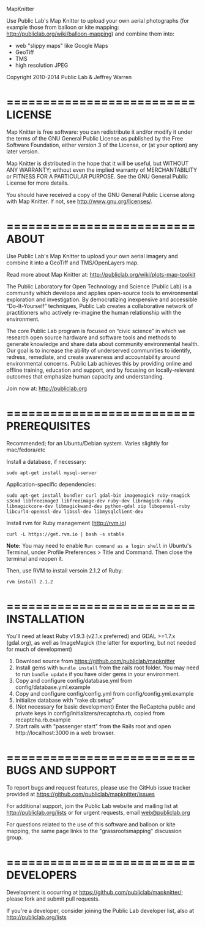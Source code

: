 MapKnitter

Use Public Lab's Map Knitter to upload your own aerial photographs (for example those from balloon or kite mapping: http://publiclab.org/wiki/balloon-mapping) and combine them into:

* web "slippy maps" like Google Maps
* GeoTiff
* TMS
* high resolution JPEG

Copyright 2010-2014 Public Lab & Jeffrey Warren

==========================
LICENSE
==========================

Map Knitter is free software: you can redistribute it and/or modify
it under the terms of the GNU General Public License as published by
the Free Software Foundation, either version 3 of the License, or
(at your option) any later version.

Map Knitter is distributed in the hope that it will be useful,
but WITHOUT ANY WARRANTY; without even the implied warranty of
MERCHANTABILITY or FITNESS FOR A PARTICULAR PURPOSE.  See the
GNU General Public License for more details.

You should have received a copy of the GNU General Public License
along with Map Knitter.  If not, see <http://www.gnu.org/licenses/>.

==========================
ABOUT
==========================

Use Public Lab's Map Knitter to upload your own aerial imagery and combine it into a GeoTiff and TMS/OpenLayers map.

Read more about Map Knitter at: http://publiclab.org/wiki/plots-map-toolkit

The Public Laboratory for Open Technology and Science (Public Lab) is a community which develops and applies open-source tools to environmental exploration and investigation. By democratizing inexpensive and accessible “Do-It-Yourself” techniques, Public Lab creates a collaborative network of practitioners who actively re-imagine the human relationship with the environment.

The core Public Lab program is focused on “civic science” in which we research open source hardware and software tools and methods to generate knowledge and share data about community environmental health. Our goal is to increase the ability of underserved communities to identify, redress, remediate, and create awareness and accountability around environmental concerns. Public Lab achieves this by providing online and offline training, education and support, and by focusing on locally-relevant outcomes that emphasize human capacity and understanding.

Join now at: http://publiclab.org

==========================
PREREQUISITES
==========================

Recommended; for an Ubuntu/Debian system. Varies slightly for mac/fedora/etc

Install a database, if necessary:

`sudo apt-get install mysql-server`

Application-specific dependencies:

`sudo apt-get install bundler curl gdal-bin imagemagick ruby-rmagick s3cmd libfreeimage3 libfreeimage-dev ruby-dev librmagick-ruby libmagickcore-dev libmagickwand-dev python-gdal zip libopenssl-ruby libcurl4-openssl-dev libssl-dev libmysqlclient-dev`

Install rvm for Ruby management (http://rvm.io)

`curl -L https://get.rvm.io | bash -s stable`

**Note:** You may need to enable `Run command as a login shell` in Ubuntu's Terminal, under Profile Preferences > Title and Command. Then close the terminal and reopen it.

Then, use RVM to install versoin 2.1.2 of Ruby:

`rvm install 2.1.2`

==========================
INSTALLATION
==========================

You'll need at least Ruby v1.9.3 (v2.1.x preferred) and GDAL >=1.7.x (gdal.org), as well as ImageMagick (the latter for exporting, but not needed for much of development)

1. Download source from https://github.com/publiclab/mapknitter
2. Install gems with `bundle install` from the rails root folder. You may need to run `bundle update` if you have older gems in your environment.
3. Copy and configure config/database.yml from config/database.yml.example
4. Copy and configure config/config.yml from config/config.yml.example
5. Initialize database with "rake db:setup"
6. (Not necessary for basic development) Enter the ReCaptcha public and private keys in config/initializers/recaptcha.rb, copied from recaptcha.rb.example
7. Start rails with "passenger start" from the Rails root and open http://localhost:3000 in a web browser.

==========================
BUGS AND SUPPORT
==========================

To report bugs and request features, please use the GitHub issue tracker provided at https://github.com/publiclab/mapknitter/issues 

For additional support, join the Public Lab website and mailing list at http://publiclab.org/lists or for urgent requests, email web@publiclab.org

For questions related to the use of this software and balloon or kite mapping, the same page links to the "grassrootsmapping" discussion group. 

==========================
DEVELOPERS
==========================

Development is occurring at https://github.com/publiclab/mapknitter/; please fork and submit pull requests.

If you're a developer, consider joining the Public Lab developer list, also at http://publiclab.org/lists 



